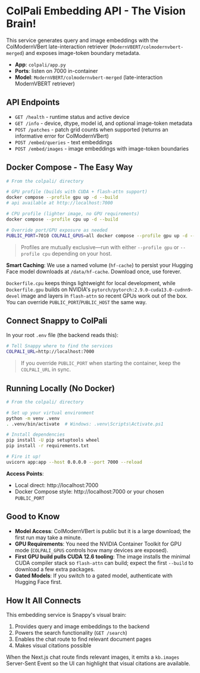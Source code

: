 # ColPali Embedding API - The Vision Brain!

This service generates query and image embeddings with the ColModernVBert late-interaction retriever (`ModernVBERT/colmodernvbert-merged`) and exposes image-token boundary metadata.

- **App**: `colpali/app.py`
- **Ports**: listen on 7000 in-container
- **Model**: `ModernVBERT/colmodernvbert-merged` (late-interaction ModernVBERT retriever)

## API Endpoints
- `GET /health` - runtime status and active device
- `GET /info` - device, dtype, model id, and optional image-token metadata
- `POST /patches` - patch grid counts when supported (returns an informative error for ColModernVBert)
- `POST /embed/queries` - text embeddings
- `POST /embed/images` - image embeddings with image-token boundaries

## Docker Compose - The Easy Way

```bash
# From the colpali/ directory

# GPU profile (builds with CUDA + flash-attn support)
docker compose --profile gpu up -d --build
# api available at http://localhost:7000

# CPU profile (lighter image, no GPU requirements)
docker compose --profile cpu up -d --build

# Override port/GPU exposure as needed
PUBLIC_PORT=7010 COLPALI_GPUS=all docker compose --profile gpu up -d --build
```

> Profiles are mutually exclusive—run with either `--profile gpu` or `--profile cpu` depending on your host.

**Smart Caching**: We use a named volume (`hf-cache`) to persist your Hugging Face model downloads at `/data/hf-cache`. Download once, use forever.

`Dockerfile.cpu` keeps things lightweight for local development, while `Dockerfile.gpu` builds on NVIDIA's `pytorch/pytorch:2.9.0-cuda13.0-cudnn9-devel` image and layers in `flash-attn` so recent GPUs work out of the box. You can override `PUBLIC_PORT`/`PUBLIC_HOST` the same way.

## Connect Snappy to ColPali

In your root `.env` file (the backend reads this):

```bash
# Tell Snappy where to find the services
COLPALI_URL=http://localhost:7000
```

> If you override `PUBLIC_PORT` when starting the container, keep the `COLPALI_URL` in sync.

## Running Locally (No Docker)

```bash
# From the colpali/ directory

# Set up your virtual environment
python -m venv .venv
. .venv/bin/activate  # Windows: .venv\Scripts\Activate.ps1

# Install dependencies
pip install -U pip setuptools wheel
pip install -r requirements.txt

# Fire it up!
uvicorn app:app --host 0.0.0.0 --port 7000 --reload
```

**Access Points**:
- Local direct: http://localhost:7000
- Docker Compose style: http://localhost:7000 or your chosen `PUBLIC_PORT` 

## Good to Know
- **Model Access**: ColModernVBert is public but it is a large download; the first run may take a minute.
- **GPU Requirements**: You need the NVIDIA Container Toolkit for GPU mode (`COLPALI_GPUS` controls how many devices are exposed).
- **First GPU build pulls CUDA 12.6 tooling**: The image installs the minimal CUDA compiler stack so `flash-attn` can build; expect the first `--build` to download a few extra packages.
- **Gated Models**: If you switch to a gated model, authenticate with Hugging Face first.

## How It All Connects

This embedding service is Snappy's visual brain:
1. Provides query and image embeddings to the backend
2. Powers the search functionality (`GET /search`)
3. Enables the chat route to find relevant document pages
4. Makes visual citations possible

When the Next.js chat route finds relevant images, it emits a `kb.images` Server-Sent Event so the UI can highlight that visual citations are available.
